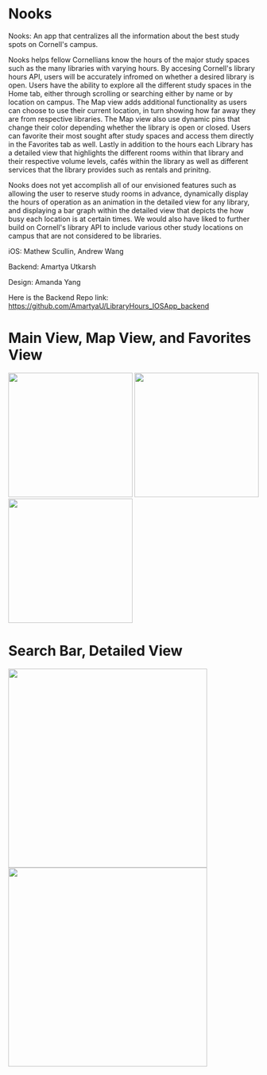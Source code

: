 # Nooks

Nooks: An app that centralizes all the information about the best study spots on Cornell's campus.

Nooks helps fellow Cornellians know the hours of the major study spaces such as the many libraries with varying hours. By accesing Cornell's library hours API, users will be accurately infromed on whether a desired library is open. Users have the ability to explore all the different study spaces in the Home tab, either through scrolling or searching either by name or by location on campus. The Map view adds additional functionality as users can choose to use their current location, in turn showing how far away  they are from respective libraries. The Map view also use dynamic pins that change their color depending whether the library is open or closed. Users can favorite their most sought after study spaces and access them directly in the Favorites tab as well. Lastly in addition to the hours each Library has a detailed view that highlights the different rooms within that library and their respective volume levels, cafés within the library as well as different services that the library provides such as rentals and prinitng.

Nooks does not yet accomplish all of our envisioned features such as allowing the user to reserve study rooms in advance, dynamically display the hours of operation as an animation in the detailed view for any library, and displaying a bar graph within the detailed view that depicts the how busy each location is at certain times. We would also have liked to further build on Cornell's library API to include various other study locations on campus that are not considered to be libraries. 

iOS: Mathew Scullin, Andrew Wang

Backend: Amartya Utkarsh

Design: Amanda Yang

Here is the Backend Repo link: https://github.com/AmartyaU/LibraryHours_IOSApp_backend

# Main View, Map View, and Favorites View

<img src= "https://github.com/mjs698/library-hours-hack-challenge/blob/master/Screenshots/Home.png" width = "250"> <img src= "https://github.com/mjs698/library-hours-hack-challenge/blob/master/Screenshots/Map.png" width= "250"> <img src= "https://github.com/mjs698/library-hours-hack-challenge/blob/master/Screenshots/Favorites.png" width= "250">


# Search Bar, Detailed View
<img src= "https://github.com/mjs698/library-hours-hack-challenge/blob/master/Screenshots/Search.png" width= "400"> <img src= "https://github.com/mjs698/library-hours-hack-challenge/blob/master/Screenshots/fancy.png" width= "400">




